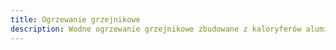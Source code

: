 ```yaml
---
title: Ogrzewanie grzejnikowe
description: Wodne ogrzewanie grzejnikowe zbudowane z kaloryferów aluminiowych lub stalowych.
---
```

